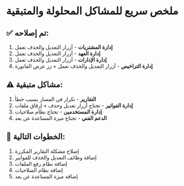 # ملخص سريع للمشاكل المحلولة والمتبقية

## ✅ تم إصلاحه:
1. **إدارة المشتريات** - أزرار التعديل والحذف تعمل
2. **إدارة العهد** - أزرار التعديل والحذف تعمل  
3. **إدارة الإدارات** - أزرار التعديل والحذف تعمل
4. **إدارة التراخيص** - أزرار التعديل والحذف تعمل + زر عرض الفاتورة

## ⚠️ مشاكل متبقية:
1. **التقارير** - تكرار في المسار يسبب خطأ
2. **إدارة الفواتير** - تحتاج أزرار تعديل وحذف + إرفاق ملفات
3. **إدارة المستخدمين** - تحتاج نظام صلاحيات
4. **الدعم الفني** - تحتاج ميزة المساعدة عن بعد

## 🔧 الخطوات التالية:
1. إصلاح مشكلة التقارير المكررة
2. إضافة وظائف التعديل والحذف للفواتير
3. إضافة نظام رفع الملفات
4. إضافة نظام الصلاحيات
5. إضافة ميزة المساعدة عن بعد